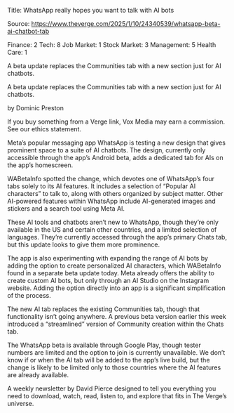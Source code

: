 Title: WhatsApp really hopes you want to talk with AI bots

Source: https://www.theverge.com/2025/1/10/24340539/whatsapp-beta-ai-chatbot-tab

Finance: 2
Tech: 8
Job Market: 1
Stock Market: 3
Management: 5
Health Care: 1

A beta update replaces the Communities tab with a new section just for AI chatbots.

A beta update replaces the Communities tab with a new section just for AI chatbots.

by  Dominic Preston

If you buy something from a Verge link, Vox Media may earn a commission. See our ethics statement.

Meta’s popular messaging app WhatsApp is testing a new design that gives prominent space to a suite of AI chatbots. The design, currently only accessible through the app’s Android beta, adds a dedicated tab for AIs on the app’s homescreen.

WABetaInfo spotted the change, which devotes one of WhatsApp’s four tabs solely to its AI features. It includes a selection of “Popular AI characters” to talk to, along with others organized by subject matter. Other AI-powered features within WhatsApp include AI-generated images and stickers and a search tool using Meta AI.

These AI tools and chatbots aren’t new to WhatsApp, though they’re only available in the US and certain other countries, and a limited selection of languages. They’re currently accessed through the app’s primary Chats tab, but this update looks to give them more prominence.

The app is also experimenting with expanding the range of AI bots by adding the option to create personalized AI characters, which WABetaInfo found in a separate beta update today. Meta already offers the ability to create custom AI bots, but only through an AI Studio on the Instagram website. Adding the option directly into an app is a significant simplification of the process.

The new AI tab replaces the existing Communities tab, though that functionality isn’t going anywhere. A previous beta version earlier this week introduced a “streamlined” version of Community creation within the Chats tab.

The WhatsApp beta is available through Google Play, though tester numbers are limited and the option to join is currently unavailable. We don’t know if or when the AI tab will be added to the app’s live build, but the change is likely to be limited only to those countries where the AI features are already available.

A weekly newsletter by David Pierce designed to tell you everything you need to download, watch, read, listen to, and explore that fits in The Verge’s universe.
